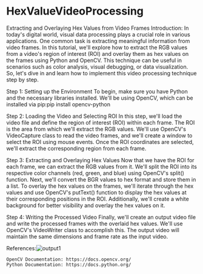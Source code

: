 # HexValueVideoProcessing
Extracting and Overlaying Hex Values from Video Frames
Introduction:
In today's digital world, visual data processing plays a crucial role in various applications. One common task is extracting meaningful information from video frames. In this tutorial, we'll explore how to extract the RGB values from a video's region of interest (ROI) and overlay them as hex values on the frames using Python and OpenCV. This technique can be useful in scenarios such as color analysis, visual debugging, or data visualization. So, let's dive in and learn how to implement this video processing technique step by step.

Step 1: Setting up the Environment
To begin, make sure you have Python and the necessary libraries installed. We'll be using OpenCV, which can be installed via pip:pip install opencv-python

Step 2: Loading the Video and Selecting ROI
In this step, we'll load the video file and define the region of interest (ROI) within each frame. The ROI is the area from which we'll extract the RGB values. We'll use OpenCV's VideoCapture class to read the video frames, and we'll create a window to select the ROI using mouse events. Once the ROI coordinates are selected, we'll extract the corresponding region from each frame.

Step 3: Extracting and Overlaying Hex Values
Now that we have the ROI for each frame, we can extract the RGB values from it. We'll split the ROI into its respective color channels (red, green, and blue) using OpenCV's split() function. Next, we'll convert the BGR values to hex format and store them in a list.
To overlay the hex values on the frames, we'll iterate through the hex values and use OpenCV's putText() function to display the hex values at their corresponding positions in the ROI. Additionally, we'll create a white background for better visibility and overlay the hex values on it.

Step 4: Writing the Processed Video
Finally, we'll create an output video file and write the processed frames with the overlaid hex values. We'll use OpenCV's VideoWriter class to accomplish this. The output video will maintain the same dimensions and frame rate as the input video.

References:![output1](https://github.com/sahilutekar/HexValueVideoProcessing/assets/67375790/d2402953-ff75-4d5c-b1a6-a0b382358659)


    OpenCV Documentation: https://docs.opencv.org/
    Python Documentation: https://docs.python.org/

